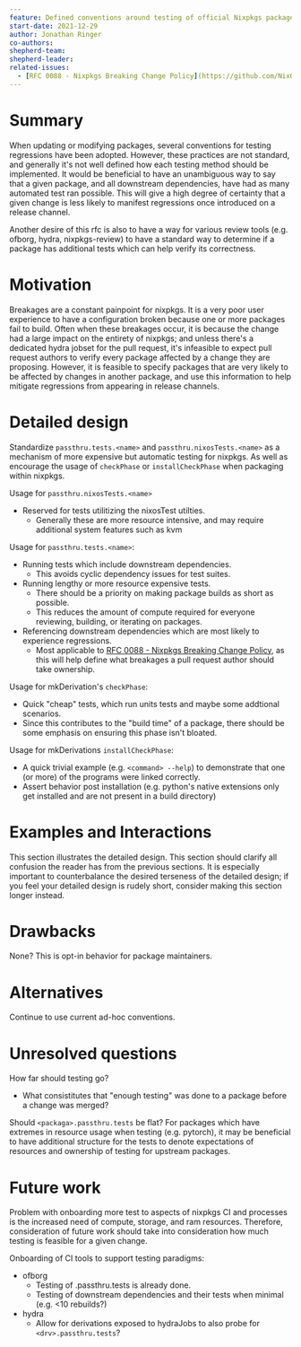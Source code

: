 ```yaml
---
feature: Defined conventions around testing of official Nixpkgs packages.
start-date: 2021-12-29
author: Jonathan Ringer
co-authors:
shepherd-team:
shepherd-leader:
related-issues:
  - [RFC 0088 - Nixpkgs Breaking Change Policy](https://github.com/NixOS/rfcs/pull/88)
---
```


# Summary
[summary]: #summary

When updating or modifying packages, several conventions for testing regressions
have been adopted. However, these practices are not standard, and generally it's not well
defined how each testing method should be implemented. It would be beneficial to have
an unambiguous way to say that a given package, and all downstream dependencies, have
had as many automated test ran possible. This will give a high degree of certainty that
a given change is less likely to manifest regressions once introduced on a release
channel.

Another desire of this rfc is also to have a way for various review tools
(e.g. ofborg, hydra, nixpkgs-review) to have a standard way to determine if a
package has additional tests which can help verify its correctness.

# Motivation
[motivation]: #motivation

Breakages are a constant painpoint for nixpkgs. It is a very poor user experience to
have a configuration broken because one or more packages fail to build. Often when
these breakages occur, it is because the change had a large impact on the entirety
of nixpkgs; and unless there's a dedicated hydra jobset for the pull request, it's
infeasible to expect pull request authors to verify every package affected
by a change they are proposing. However, it is feasible to specify packages that
are very likely to be affected by changes in another package, and use this information
to help mitigate regressions from appearing in release channels.

# Detailed design
[design]: #detailed-design

Standardize `passthru.tests.<name>` and `passthru.nixosTests.<name>` as a mechanism of 
more expensive but automatic testing for nixpkgs. As well as encourage the usage of
`checkPhase` or `installCheckPhase` when packaging within nixpkgs.

Usage for `passthru.nixosTests.<name>`
- Reserved for tests utilitizing the nixosTest utilties.
  - Generally these are more resource intensive, and may require additional system features
  such as kvm

Usage for `passthru.tests.<name>`:
- Running tests which include downstream dependencies.
  - This avoids cyclic dependency issues for test suites.
- Running lengthy or more resource expensive tests.
  - There should be a priority on making package builds as short as possible.
  - This reduces the amount of compute required for everyone reviewing, building, or iterating on packages.
- Referencing downstream dependencies which are most likely to experience regressions.
  - Most applicable to [RFC 0088 - Nixpkgs Breaking Change Policy](https://github.com/NixOS/rfcs/pull/88),
as this will help define what breakages a pull request author should take ownership.

Usage for mkDerivation's `checkPhase`:
- Quick "cheap" tests, which run units tests and maybe some addtional scenarios.
- Since this contributes to the "build time" of a package, there should be some
emphasis on ensuring this phase isn't bloated.

Usage for mkDerivations `installCheckPhase`:
- A quick trivial example (e.g. `<command> --help`) to demonstrate that one (or more)
of the programs were linked correctly.
- Assert behavior post installation (e.g. python's native extensions only get installed
and are not present in a build directory)

# Examples and Interactions
[examples-and-interactions]: #examples-and-interactions

This section illustrates the detailed design. This section should clarify all
confusion the reader has from the previous sections. It is especially important
to counterbalance the desired terseness of the detailed design; if you feel
your detailed design is rudely short, consider making this section longer
instead.

# Drawbacks
[drawbacks]: #drawbacks

None? This is opt-in behavior for package maintainers.

# Alternatives
[alternatives]: #alternatives

Continue to use current ad-hoc conventions.

# Unresolved questions
[unresolved]: #unresolved-questions

How far should testing go?
- What consistitutes that "enough testing" was done to a package before a change was merged?

Should `<packaga>.passthru.tests` be flat?
For packages which have extremes in resource usage when testing (e.g. pytorch), it may
be beneficial to have additional structure for the tests to denote expectations of resources
and ownership of testing for upstream packages.

# Future work
[future]: #future-work

Problem with onboarding more test to aspects of nixpkgs CI and processes is the increased
need of compute, storage, and ram resources. Therefore, consideration of future work should
take into consideration how much testing is feasible for a given change.

Onboarding of CI tools to support testing paradigms:
- ofborg
  - Testing of <package>.passthru.tests is already done.
  - Testing of downstream dependencies and their tests when minimal (e.g. <10 rebuilds?)
- hydra
  - Allow for derivations exposed to hydraJobs to also probe for `<drv>.passthru.tests`?
